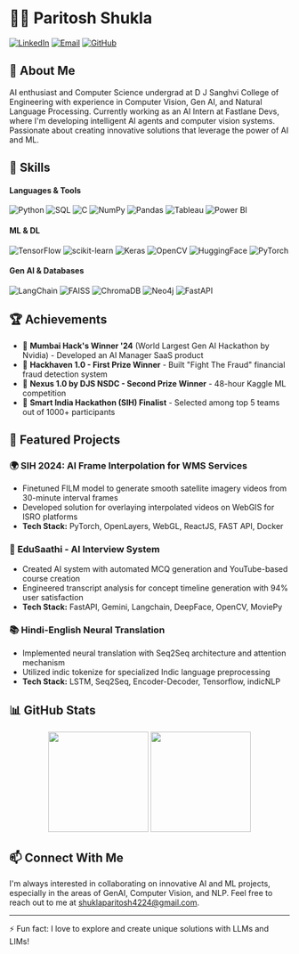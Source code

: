 # 👨‍💻 Paritosh Shukla

[![LinkedIn](https://img.shields.io/badge/LinkedIn-0077B5?style=for-the-badge&logo=linkedin&logoColor=white)](https://linkedin.com/in/paritosh-shukla)
[![Email](https://img.shields.io/badge/Email-D14836?style=for-the-badge&logo=gmail&logoColor=white)](mailto:shuklaparitosh4224@gmail.com)
[![GitHub](https://img.shields.io/badge/GitHub-100000?style=for-the-badge&logo=github&logoColor=white)](https://github.com/paritosh-Shukla24)

## 🚀 About Me

AI enthusiast and Computer Science undergrad at D J Sanghvi College of Engineering with experience in Computer Vision, Gen AI, and Natural Language Processing. Currently working as an AI Intern at Fastlane Devs, where I'm developing intelligent AI agents and computer vision systems. Passionate about creating innovative solutions that leverage the power of AI and ML.

## 🔧 Skills

#### Languages & Tools
![Python](https://img.shields.io/badge/Python-3776AB?style=for-the-badge&logo=python&logoColor=white)
![SQL](https://img.shields.io/badge/PostgreSQL-316192?style=for-the-badge&logo=postgresql&logoColor=white)
![C](https://img.shields.io/badge/C-00599C?style=for-the-badge&logo=c&logoColor=white)
![NumPy](https://img.shields.io/badge/Numpy-777BB4?style=for-the-badge&logo=numpy&logoColor=white)
![Pandas](https://img.shields.io/badge/Pandas-2C2D72?style=for-the-badge&logo=pandas&logoColor=white)
![Tableau](https://img.shields.io/badge/Tableau-E97627?style=for-the-badge&logo=Tableau&logoColor=white)
![Power BI](https://img.shields.io/badge/PowerBI-F2C811?style=for-the-badge&logo=Power%20BI&logoColor=white)

#### ML & DL
![TensorFlow](https://img.shields.io/badge/TensorFlow-FF6F00?style=for-the-badge&logo=tensorflow&logoColor=white)
![scikit-learn](https://img.shields.io/badge/scikit--learn-%23F7931E.svg?style=for-the-badge&logo=scikit-learn&logoColor=white)
![Keras](https://img.shields.io/badge/Keras-D00000?style=for-the-badge&logo=Keras&logoColor=white)
![OpenCV](https://img.shields.io/badge/OpenCV-27338e?style=for-the-badge&logo=OpenCV&logoColor=white)
![HuggingFace](https://img.shields.io/badge/🤗%20Hugging%20Face-FFD21E?style=for-the-badge)
![PyTorch](https://img.shields.io/badge/PyTorch-EE4C2C?style=for-the-badge&logo=pytorch&logoColor=white)

#### Gen AI & Databases
![LangChain](https://img.shields.io/badge/LangChain-3178C6?style=for-the-badge)
![FAISS](https://img.shields.io/badge/FAISS-006AFF?style=for-the-badge)
![ChromaDB](https://img.shields.io/badge/ChromaDB-4B32C3?style=for-the-badge)
![Neo4j](https://img.shields.io/badge/Neo4j-008CC1?style=for-the-badge&logo=neo4j&logoColor=white)
![FastAPI](https://img.shields.io/badge/FastAPI-009688?style=for-the-badge&logo=FastAPI&logoColor=white)

## 🏆 Achievements

- 🥇 **Mumbai Hack's Winner '24** (World Largest Gen AI Hackathon by Nvidia) - Developed an AI Manager SaaS product
- 🥇 **Hackhaven 1.0 - First Prize Winner** - Built "Fight The Fraud" financial fraud detection system
- 🥈 **Nexus 1.0 by DJS NSDC - Second Prize Winner** - 48-hour Kaggle ML competition
- 🏅 **Smart India Hackathon (SIH) Finalist** - Selected among top 5 teams out of 1000+ participants

## 💼 Featured Projects

### 🌍 SIH 2024: AI Frame Interpolation for WMS Services
- Finetuned FILM model to generate smooth satellite imagery videos from 30-minute interval frames
- Developed solution for overlaying interpolated videos on WebGIS for ISRO platforms
- **Tech Stack:** PyTorch, OpenLayers, WebGL, ReactJS, FAST API, Docker

### 🤖 EduSaathi - AI Interview System
- Created AI system with automated MCQ generation and YouTube-based course creation
- Engineered transcript analysis for concept timeline generation with 94% user satisfaction
- **Tech Stack:** FastAPI, Gemini, Langchain, DeepFace, OpenCV, MoviePy

### 📚 Hindi-English Neural Translation
- Implemented neural translation with Seq2Seq architecture and attention mechanism
- Utilized indic tokenize for specialized Indic language preprocessing
- **Tech Stack:** LSTM, Seq2Seq, Encoder-Decoder, Tensorflow, indicNLP

## 📊 GitHub Stats

<div align="center">
  <img height="180em" src="https://github-readme-stats.vercel.app/api?username=paritosh-Shukla24&show_icons=true&theme=tokyonight" />
  <img height="180em" src="https://github-readme-stats.vercel.app/api/top-langs/?username=paritosh-Shukla24&layout=compact&theme=tokyonight" />
</div>

## 📫 Connect With Me

I'm always interested in collaborating on innovative AI and ML projects, especially in the areas of GenAI, Computer Vision, and NLP. Feel free to reach out to me at shuklaparitosh4224@gmail.com.

---
⚡ Fun fact: I love to explore and create unique solutions with LLMs and LIMs!
